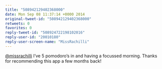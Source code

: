 ```yaml
---
title: "508942129402368000"
date: Mon Sep 08 11:37:14 +0000 2014
original-tweet-id: "508942129402368000"
retweets: 0
favorites: 0
reply-tweet-id: "508924722198102016"
reply-user-id: "20010180"
reply-user-screen-name: "MissRachilli"
---
```

<a href="https://twitter.com/missrachilli">@missrachilli</a> I’ve 5 pomodoro’s in and having a focussed morning. Thanks for recommending this app a few months back!
